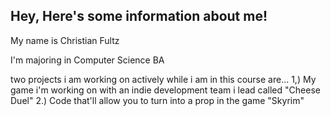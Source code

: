 ## Hey, Here's some information about me!

My name is Christian Fultz

I'm majoring in Computer Science BA

two projects i am working on actively while i am in this course are... 
1,) My game i'm working on with an indie development team i lead called "Cheese Duel"
2.) Code that'll allow you to turn into a prop in the game "Skyrim"
